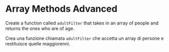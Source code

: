 # Array Methods Advanced

Create a function called `adultFilter` that takes in an array of people and returns the ones who are of age.

Crea una funzione chiamata `adultFilter` che accetta un array di persone e restituisce quelle maggiorenni.
